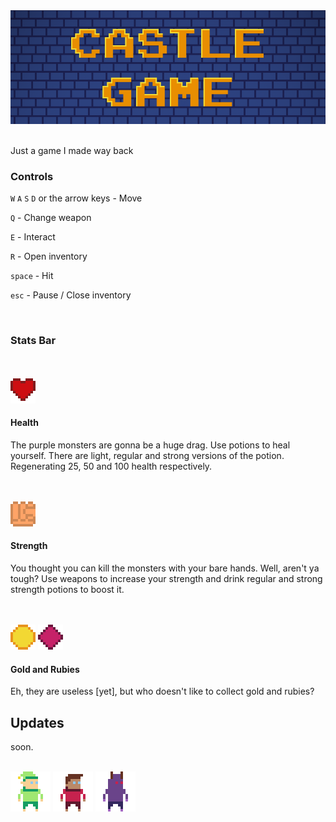 <div align="center">
    <img src="logo.png">
    </br>
</div>
<br>

Just a game I made way back


### Controls

`W` `A` `S` `D` or the arrow keys - Move

`Q` - Change weapon

`E` - Interact

`R` - Open inventory

`space` - Hit

`esc` - Pause / Close inventory

<br>

### Stats Bar
<br>
<br>
<div>
    <img src="textures/health.png"> 
    </br>
</div>

#### Health

The purple monsters are gonna be a huge drag. Use potions to heal yourself. 
There are light, regular and strong versions of the potion. Regenerating 25, 50 and 100 health respectively.

<br>
<br>
<div>
    <img src="textures/strength.png">
    </br>

</div>

#### Strength
You thought you can kill the monsters with your bare hands. Well, aren't ya tough?
Use weapons to increase your strength and drink regular and strong strength potions to boost it.


<br>
<br>
<div>
    <img src="textures/gold.png">
    <img src="textures/ruby.png">
    </br>
</div>

#### Gold and Rubies


Eh, they are useless [yet], but who doesn't like to collect gold and rubies?


## Updates

soon.

<br>
<div>
    <img src="textures/elf/e_right_1.png">
    <img src="textures/player/right_1.png">
    <img src="textures/monster/m_right_1.png">
    </br>
</div>
